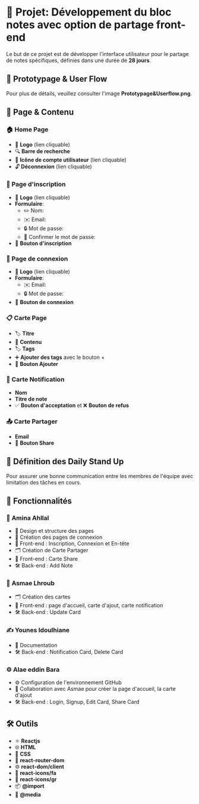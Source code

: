 # 📝 Projet: Développement du bloc notes avec option de partage front-end

Le but de ce projet est de développer l'interface utilisateur pour le partage de notes spécifiques, définies dans une durée de **28 jours**.

## 📐 Prototypage & User Flow

Pour plus de détails, veuillez consulter l'image **Prototypage&Userflow.png**.

## 📄 Page & Contenu

### 🏠 Home Page
- 🔗 **Logo** (lien cliquable)
- 🔍 **Barre de recherche**
- 👤 **Icône de compte utilisateur** (lien cliquable)
- 🔓 **Déconnexion** (lien cliquable)

### 📝 Page d'inscription
- 🔗 **Logo** (lien cliquable)
- **Formulaire**:  
  - ✏️ Nom:
  - ✉️ Email:
  - 🔒 Mot de passe:
  - 🔄 Confirmer le mot de passe:
- 🔘 **Bouton d'inscription**

### 🔑 Page de connexion
- 🔗 **Logo** (lien cliquable)
- **Formulaire**:  
  - ✉️ Email:
  - 🔒 Mot de passe:
- 🔘 **Bouton de connexion**

### 📋 Carte Page
- 🏷️ **Titre**
- 📄 **Contenu**
- 🏷️ **Tags**
- ➕ **Ajouter des tags** avec le bouton +
- 🔘 **Bouton Ajouter**

### 📢 Carte Notification
- **Nom**
- **Titre de note**
- ✅ **Bouton d'acceptation** et ❌ **Bouton de refus**

### 📤 Carte Partager
- **Email**
- 📧 **Bouton Share**

## 🔄 Définition des Daily Stand Up

Pour assurer une bonne communication entre les membres de l'équipe avec limitation des tâches en cours.

## 🔧 Fonctionnalités

### 🎨 **Amina Ahllal**
- 🎨 Design et structure des pages
- 📝 Création des pages de connexion
- 🎨 Front-end : Inscription, Connexion et En-tête
- 🗂️ Création de Carte Partager
- 🎨 Front-end : Carte Share
- 🛠️ Back-end : Add Note

### 🎨 **Asmae Lhroub**
- 🗂️ Création des cartes
- 🎨 Front-end : page d'accueil, carte d'ajout, carte notification
- 🛠️ Back-end : Update Card

### ✍️ **Younes Idoulhiane**
- 📄 Documentation
- 🛠️ Back-end : Notification Card, Delete Card

### ⚙️ **Alae eddin Bara**
- ⚙️ Configuration de l'environnement GitHub
- 🤝 Collaboration avec Asmae pour créer la page d'accueil, la carte d'ajout
- 🛠️ Back-end : Login, Signup, Edit Card, Share Card

## 🛠️ Outils

- ⚛️ **Reactjs**
- 🌐 **HTML**
- 🎨 **CSS**
- 🚀 **react-router-dom**
- ⚙️ **react-dom/client**
- 🎨 **react-icons/fa**
- 🎨 **react-icons/gr**
- 📦 **@import**
- 📱 **@media**
